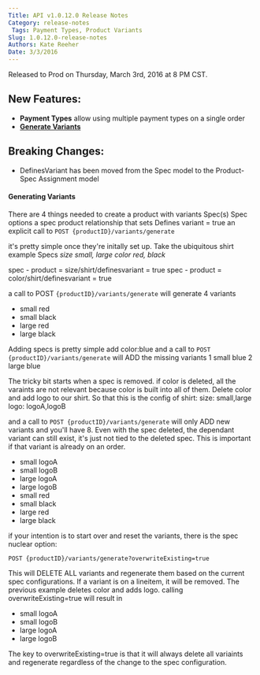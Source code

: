 ```yaml
---
Title: API v1.0.12.0 Release Notes
Category: release-notes
 Tags: Payment Types, Product Variants
Slug: 1.0.12.0-release-notes
Authors: Kate Reeher
Date: 3/3/2016
---
```


Released to Prod on Thursday, March 3rd, 2016 at 8 PM CST.

## New Features:

- **Payment Types** allow using multiple payment types on a single order
- [**Generate Variants**](#generating-variants)


## Breaking Changes:

- DefinesVariant has been moved from the Spec model to the Product-Spec Assignment model

#### Generating Variants

There are 4 things needed to create a product with variants
Spec(s)
Spec options
a spec product relationship that sets Defines variant = true
an explicit call to 
`POST {productID}/variants/generate`
 
it's pretty simple once they're initally set up. Take the ubiquitous shirt example
Specs 
*size small, large*
*color red, black*

spec - product = size/shirt/definesvariant = true
spec - product = color/shirt/definesvariant = true

a call to POST
`{productID}/variants/generate`
will generate 4 variants
- small red
- small black
- large red
- large black

Adding specs is pretty simple
add color:blue
and a call to 
`POST {productID}/variants/generate`
will ADD the missing variants 
1 	small blue
2 	large blue
	
The tricky bit starts when a spec is removed. if color is deleted, all the varaints are not relevant because color is built into all of them. Delete color and add logo to our shirt. So that this is the config of shirt:
	size: small,large
	logo:	logoA,logoB

and a call to 
`POST {productID}/variants/generate`
will only ADD new variants and you'll have 8. Even with the spec deleted, the dependant variant can still exist, it's just not tied to the deleted spec. This is important if that variant is already on an order.
- small logoA
- small logoB
- large logoA
- large logoB
- small red
- small black
- large red
- large black

if your intention is to start over and reset the variants, there is the spec nuclear option:

`POST {productID}/variants/generate?overwriteExisting=true`

This will DELETE ALL variants and regenerate them based on the current spec configurations. If a variant is on a lineitem, it will be removed. The previous example deletes color and adds logo. calling overwriteExisting=true will result in 
- small logoA
- small logoB
- large logoA
- large logoB

The key to overwriteExisting=true is that it will always delete all variaints and regenerate regardless of the change to the spec configuration.
